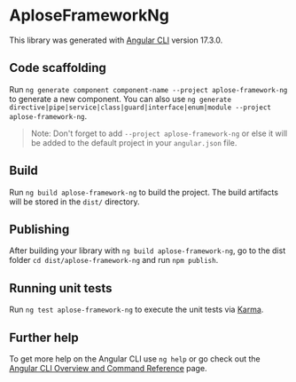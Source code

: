 # AploseFrameworkNg

This library was generated with [Angular CLI](https://github.com/angular/angular-cli) version 17.3.0.

## Code scaffolding

Run `ng generate component component-name --project aplose-framework-ng` to generate a new component. You can also use `ng generate directive|pipe|service|class|guard|interface|enum|module --project aplose-framework-ng`.
> Note: Don't forget to add `--project aplose-framework-ng` or else it will be added to the default project in your `angular.json` file. 

## Build

Run `ng build aplose-framework-ng` to build the project. The build artifacts will be stored in the `dist/` directory.

## Publishing

After building your library with `ng build aplose-framework-ng`, go to the dist folder `cd dist/aplose-framework-ng` and run `npm publish`.

## Running unit tests

Run `ng test aplose-framework-ng` to execute the unit tests via [Karma](https://karma-runner.github.io).

## Further help

To get more help on the Angular CLI use `ng help` or go check out the [Angular CLI Overview and Command Reference](https://angular.io/cli) page.
